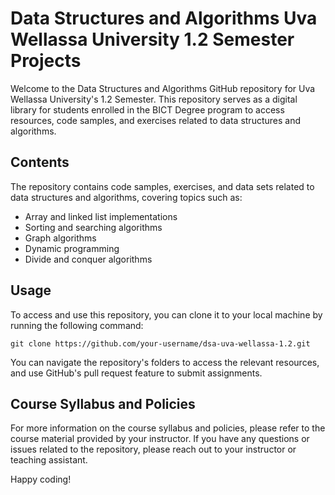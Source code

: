 # Data Structures and Algorithms Uva Wellassa University 1.2 Semester Projects
Welcome to the Data Structures and Algorithms GitHub repository for Uva Wellassa University's 1.2 Semester. This repository serves as a digital library for students enrolled in the BICT Degree program to access resources, code samples, and exercises related to data structures and algorithms.

## Contents
The repository contains code samples, exercises, and data sets related to data structures and algorithms, covering topics such as:

- Array and linked list implementations
- Sorting and searching algorithms
- Graph algorithms
- Dynamic programming
- Divide and conquer algorithms
## Usage
To access and use this repository, you can clone it to your local machine by running the following command:

```
git clone https://github.com/your-username/dsa-uva-wellassa-1.2.git
```
You can navigate the repository's folders to access the relevant resources, and use GitHub's pull request feature to submit assignments.

## Course Syllabus and Policies
For more information on the course syllabus and policies, please refer to the course material provided by your instructor. If you have any questions or issues related to the repository, please reach out to your instructor or teaching assistant.

Happy coding!